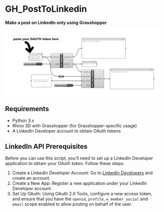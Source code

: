 # GH_PostToLinkedin
**Make a post on LinkedIn only using Grasshopper**

![](assets/script.png)

## Requirements ##
  - Python 3.x
  - Rhino 3D with Grasshopper (for Grasshopper-specific usage)
  - A LinkedIn Developer account to obtain OAuth tokens

## LinkedIn API Prerequisites ##
Before you can use this script, you'll need to set up a LinkedIn Developer application to obtain your OAuth token. Follow these steps:
  1. Create a LinkedIn Developer Account: Go to [LinkedIn Developers](https://www.linkedin.com/developers/) and create an account.
  2. Create a New App: Register a new application under your LinkedIn Developer account.
  3. Set Up OAuth: Using OAuth 2.0 Tools, configure a new access token, and ensure that you have the `openid`, `profile`, `w_member_social` and `email` scope enabled to allow posting on behalf of the user.
